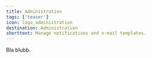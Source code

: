 ```yaml
---
title: Administration 
tags: ['teaser']
icon: logo_administration
destination: Administration
shorttext: Manage notifications and e-mail templates.  
---
```

Bla blubb.